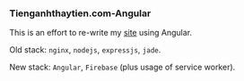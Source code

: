 ### Tienganhthaytien.com-Angular

This is an effort to re-write my [site](tienganhthaytien.com) using Angular.

Old stack: `nginx`, `nodejs`, `expressjs`, `jade`.

New stack: `Angular`, `Firebase` (plus usage of service worker).
